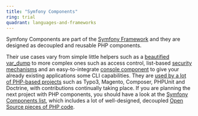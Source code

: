 ```yaml
---
title: "Symfony Components"
ring: trial
quadrant: languages-and-frameworks
---
```


Symfony Components are part of the [Symfony Framework](https://symfony.com/) and they are designed as decoupled and reusable PHP components.

Their use cases vary from simple little helpers such as a [beautified var_dump](http://symfony.com/doc/current/components/var_dumper.html) to more complex ones such as access control, list-based [security mechanisms](http://symfony.com/doc/current/components/security.html) and an easy-to-integrate [console component](http://symfony.com/doc/current/components/console.html) to give your already existing applications some CLI capabilities. They are [used by a lot of PHP-based projects](http://symfony.com/projects) such as Typo3, Magento, Composer, PHPUnit and Doctrine, with contributions continually taking place. If you are planning the next project with PHP components, you should have a look at the [Symfony Components list](http://symfony.com/components), which includes a lot of well-designed, decoupled [Open Source pieces of PHP code](https://github.com/symfony).
